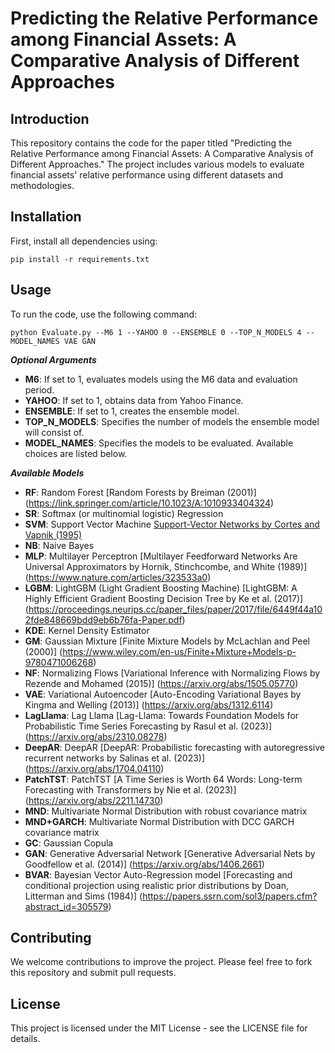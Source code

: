 # Predicting the Relative Performance among Financial Assets: A Comparative Analysis of Different Approaches 

## Introduction
This repository contains the code for the paper titled "Predicting the Relative Performance among Financial Assets: A Comparative Analysis of Different Approaches." The project includes various models to evaluate financial assets' relative performance using different datasets and methodologies.

## Installation
First, install all dependencies using:

```
pip install -r requirements.txt
```

## Usage
To run the code, use the following command:

```
python Evaluate.py --M6 1 --YAHOO 0 --ENSEMBLE 0 --TOP_N_MODELS 4 --MODEL_NAMES VAE GAN
```

***Optional Arguments***

- **M6**: If set to 1, evaluates models using the M6 data and evaluation period.
- **YAHOO**: If set to 1, obtains data from Yahoo Finance.
- **ENSEMBLE**: If set to 1, creates the ensemble model.
- **TOP_N_MODELS**: Specifies the number of models the ensemble model will consist of.
- **MODEL_NAMES**: Specifies the models to be evaluated. Available choices are listed below.
  
***Available Models***

- **RF**: Random Forest
[Random Forests by Breiman (2001)] (https://link.springer.com/article/10.1023/A:1010933404324)
- **SR**: Softmax (or multinomial logistic) Regression
- **SVM**: Support Vector Machine
[Support-Vector Networks by Cortes and Vapnik (1995)](https://link.springer.com/article/10.1007/BF00994018)
- **NB**: Naive Bayes
- **MLP**: Multilayer Perceptron
[Multilayer Feedforward Networks Are Universal Approximators by Hornik, Stinchcombe, and White (1989)] (https://www.nature.com/articles/323533a0)
- **LGBM**: LightGBM (Light Gradient Boosting Machine)
[LightGBM: A Highly Efficient Gradient Boosting Decision Tree by Ke et al. (2017)] (https://proceedings.neurips.cc/paper_files/paper/2017/file/6449f44a102fde848669bdd9eb6b76fa-Paper.pdf)
- **KDE**: Kernel Density Estimator
- **GM**: Gaussian Mixture
[Finite Mixture Models by McLachlan and Peel (2000)] (https://www.wiley.com/en-us/Finite+Mixture+Models-p-9780471006268)
- **NF**: Normalizing Flows
[Variational Inference with Normalizing Flows by Rezende and Mohamed (2015)] (https://arxiv.org/abs/1505.05770)
- **VAE**: Variational Autoencoder
[Auto-Encoding Variational Bayes by Kingma and Welling (2013)] (https://arxiv.org/abs/1312.6114)
- **LagLlama**: Lag Llama
[Lag-Llama: Towards Foundation Models for Probabilistic Time Series Forecasting by Rasul et al. (2023)] (https://arxiv.org/abs/2310.08278)
- **DeepAR**: DeepAR
[DeepAR: Probabilistic forecasting with autoregressive recurrent networks by Salinas et al. (2023)] (https://arxiv.org/abs/1704.04110)
- **PatchTST**: PatchTST
[A Time Series is Worth 64 Words: Long-term Forecasting with Transformers by Nie et al. (2023)] (https://arxiv.org/abs/2211.14730)
- **MND**: Multivariate Normal Distribution with robust covariance matrix
- **MND+GARCH**: Multivariate Normal Distribution with DCC GARCH covariance matrix
- **GC**: Gaussian Copula
- **GAN**: Generative Adversarial Network
[Generative Adversarial Nets by Goodfellow et al. (2014)] (https://arxiv.org/abs/1406.2661)
- **BVAR**: Bayesian Vector Auto-Regression model
[Forecasting and conditional projection using realistic prior distributions by Doan, Litterman and Sims (1984)] (https://papers.ssrn.com/sol3/papers.cfm?abstract_id=305579)

## Contributing
We welcome contributions to improve the project. Please feel free to fork this repository and submit pull requests.

## License
This project is licensed under the MIT License - see the LICENSE file for details.
